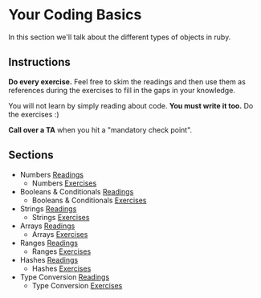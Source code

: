 # Your Coding Basics

In this section we'll talk about the different types of objects in ruby.

## Instructions

**Do every exercise.**  Feel free to skim the readings and then use them as references during the exercises to fill in the gaps in your knowledge.

You will not learn by simply reading about code. **You must write it too.** Do the exercises :)

**Call over a TA** when you hit a "mandatory check point".

## Sections

* Numbers [Readings](./numbers_readings.md)
  * Numbers [Exercises](./numbers_exercises.md)
* Booleans & Conditionals [Readings](./booleans_and_conditionals_readings.md)
  * Booleans & Conditionals [Exercises](./booleans_and_conditionals_exercises.md)
* Strings [Readings](./strings_readings.md)
  * Strings [Exercises](./strings_exercises.md)
* Arrays [Readings](./arrays_readings.md)
  * Arrays [Exercises](./arrays_exercises.md)
* Ranges [Readings](./ranges_readings.md)
  * Ranges [Exercises](./ranges_exercises.md)
* Hashes [Readings](./hashes_readings.md)
  * Hashes [Exercises](./hashes_exercises.md)
* Type Conversion [Readings](./type_conversion_readings.md)
  * Type Conversion [Exercises](./type_conversion_exercises.md)
